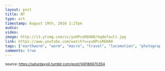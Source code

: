 ```yaml
---
layout: post
title: NT
type: art
timestamp: August 19th, 2016 1:27pm
audio: 
video: 
image: http://i3.ytimg.com/vi/yuOPcoREHA0/hqdefault.jpg
link: https://www.youtube.com/watch?v=yuOPcoREHA0
tags: ["earthworm", "worm", "macro", "travel", "locomotion", "photography", "art"]
comments: true
---
```

  
<small>source: https://saturdayxiii.tumblr.com/post/149186670354</small>